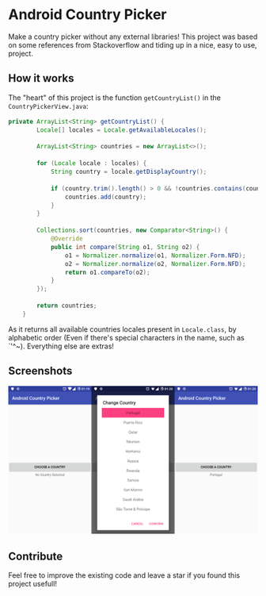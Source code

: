 # Android Country Picker
Make a country picker without any external libraries! This project was based on some references from Stackoverflow and tiding up in a nice, easy to use, project.

## How it works
The "heart" of this project is the function `getCountryList()` in the `CountryPickerView.java`:

```java
private ArrayList<String> getCountryList() {
        Locale[] locales = Locale.getAvailableLocales();

        ArrayList<String> countries = new ArrayList<>();

        for (Locale locale : locales) {
            String country = locale.getDisplayCountry();

            if (country.trim().length() > 0 && !countries.contains(country)) {
                countries.add(country);
            }
        }

        Collections.sort(countries, new Comparator<String>() {
            @Override
            public int compare(String o1, String o2) {
                o1 = Normalizer.normalize(o1, Normalizer.Form.NFD);
                o2 = Normalizer.normalize(o2, Normalizer.Form.NFD);
                return o1.compareTo(o2);
            }
        });

        return countries;
    }
```

As it returns all available countries locales present in `Locale.class`, by alphabetic order (Even if there's special characters in the name, such as \`\'\^\~). Everything else are extras!

## Screenshots
![Country Picker SS](gh_country_chooser.png)

## Contribute
Feel free to improve the existing code and leave a star if you found this project usefull!
